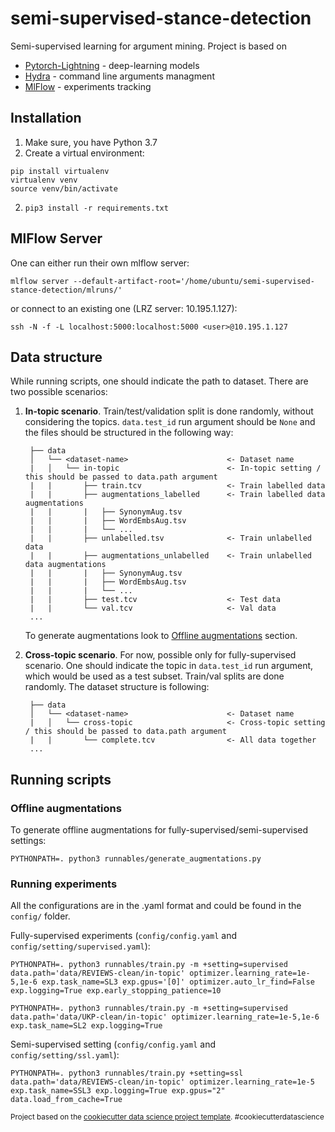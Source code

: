 semi-supervised-stance-detection
==============================

Semi-supervised learning for argument mining. Project is based on 
- [Pytorch-Lightning](https://pytorch-lightning.readthedocs.io/en/latest/) - deep-learning models
- [Hydra](https://hydra.cc/docs/intro/) - command line arguments managment
- [MlFlow](https://mlflow.org/) - experiments tracking

## Installation
1. Make sure, you have Python 3.7
2. Create a virtual environment:
```console
pip install virtualenv
virtualenv venv
source venv/bin/activate
```
2. `pip3 install -r requirements.txt`

## MlFlow Server
One can either run their own mlflow server:

`mlflow server --default-artifact-root='/home/ubuntu/semi-supervised-stance-detection/mlruns/'`

or connect to an existing one (LRZ server: 10.195.1.127):

`ssh -N -f -L localhost:5000:localhost:5000 <user>@10.195.1.127`

## Data structure
While running scripts, one should indicate the path to dataset. There are two possible scenarios:

1. **In-topic scenario**. Train/test/validation split is done randomly, without considering the topics. `data.test_id` run argument should be `None` and the files should be structured in the following way:
                      
        ├── data          
        │   └── <dataset-name>                      <- Dataset name
        |   │   └── in-topic                        <- In-topic setting / this should be passed to data.path argument
        |   |       ├── train.tcv                   <- Train labelled data
        |   |       ├── augmentations_labelled      <- Train labelled data augmentations
        |   |       |   ├── SynonymAug.tsv          
        |   |       |   ├── WordEmbsAug.tsv         
        |   |       |   └── ...
        |   |       ├── unlabelled.tsv              <- Train unlabelled data    
        |   |       ├── augmentations_unlabelled    <- Train unlabelled data augmentations
        |   |       |   ├── SynonymAug.tsv          
        |   |       |   ├── WordEmbsAug.tsv         
        |   |       |   └── ...
        |   |       ├── test.tcv                    <- Test data
        |   |       └── val.tcv                     <- Val data
        ...

    To generate augmentations look to [Offline augmentations](#offline-augmentations) section.

2. **Cross-topic scenario**. For now, possible only for fully-supervised scenario. One should indicate the topic in `data.test_id` run argument, which would be used as a test subset. Train/val splits are done randomly. The dataset structure is following:

        ├── data          
        │   └── <dataset-name>                      <- Dataset name
        |   │   └── cross-topic                     <- Cross-topic setting / this should be passed to data.path argument
        |   |       └── complete.tcv                <- All data together
        ...
    
## Running scripts
### Offline augmentations
To generate offline augmentations for fully-supervised/semi-supervised settings:

`PYTHONPATH=. python3 runnables/generate_augmentations.py`

### Running experiments
All the configurations are in the .yaml format and could be found in the `config/` folder.

Fully-supervised experiments (`config/config.yaml` and `config/setting/supervised.yaml`):

`PYTHONPATH=. python3 runnables/train.py -m +setting=supervised data.path='data/REVIEWS-clean/in-topic' optimizer.learning_rate=1e-5,1e-6 exp.task_name=SL3 exp.gpus='[0]' optimizer.auto_lr_find=False exp.logging=True exp.early_stopping_patience=10`

`PYTHONPATH=. python3 runnables/train.py -m +setting=supervised data.path='data/UKP-clean/in-topic' optimizer.learning_rate=1e-5,1e-6 exp.task_name=SL2 exp.logging=True`

Semi-supervised setting (`config/config.yaml` and `config/setting/ssl.yaml`):

`PYTHONPATH=. python3 runnables/train.py +setting=ssl data.path='data/REVIEWS-clean/in-topic' optimizer.learning_rate=1e-5 exp.task_name=SSL3 exp.logging=True exp.gpus="2" data.load_from_cache=True`


<p><small>Project based on the <a target="_blank" href="https://drivendata.github.io/cookiecutter-data-science/">cookiecutter data science project template</a>. #cookiecutterdatascience</small></p>
